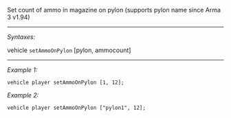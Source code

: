 Set count of ammo in magazine on pylon (supports pylon name since Arma 3 v1.94)


---
*Syntaxes:*

vehicle `setAmmoOnPylon` [pylon, ammocount]

---
*Example 1:*

```sqf
vehicle player setAmmoOnPylon [1, 12];
```

*Example 2:*

```sqf
vehicle player setAmmoOnPylon ["pylon1", 12];
```